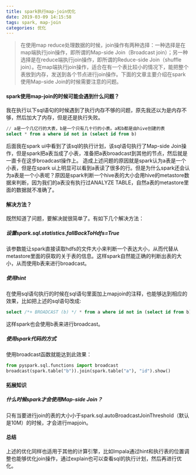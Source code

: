 ```yaml
---
title: spark执行map-join优化
date: 2019-03-09 14:15:58
tags: spark, map-join
categories: 优化
---
```

> 在使用map reduce处理数据的时候，join操作有两种选择：一种选择是在map端执行join操作，即所谓的Map-side Join（Broadcast join）；另一种选择是在reduce端执行join操作，即所谓的Reduce-side Join（shuffle join）。在map端执行join操作，适合在有一个表比较小的情况下，能把整个表放到内存，发送到各个节点进行join操作。下面的文章主要介绍在spark使用Map-side Join的时候需要注意的问题。

#### spark使用map-join的时候可能会遇到什么问题？
我在执行以下sql语句的时候遇到了执行内存不够的问题，原先我还以为是内存不够，然后加大了内存，但是还是执行失败。
```sql
// a是一个几亿行的大表，b是一个只有几十行的小表。a和b都是由hive创建的表
select * from a where id not in (select id from b)
```
后面我在spark ui中看到了该sql的执行计划，该sql语句执行了Map-side Join操作，但是spark把a表当成了小表，准备把a表broadcast到其他的节点，然后就是一直卡在这步broadcast操作上。
造成上述问题的原因就是spark认为a表是一个小表，但是在spark ui上明显可以看到a表读了很多的行。但是为什么spark还会认为a表是一个小表呢？原因是spark判断一个hive表的大小会用hive的metastore数据来判断，因为我们的a表没有执行过ANALYZE TABLE，自然a表的metastore里面的数据就不准确了。

#### 解决方法？
既然知道了问题，要解决就很简单了。有如下几个解决方法：
##### 设置spark.sql.statistics.fallBackToHdfs=True
该参数能让spark直接读取hdfs的文件大小来判断一个表达大小，从而代替从metastore里面的获取的关于表的信息。这样spark自然能正确的判断出表的大小，从而使用b表来进行broadcast。
##### 使用hint
在使用sql语句执行的时候在sql语句里面加上mapjoin的注释，也能够达到相应的效果，比如把上述的sql语句改成:
```sql
select /*+ BROADCAST (b) */ * from a where id not in (select id from b)
```
这样spark也会使用b表来进行broadcast。
##### 使用spark代码的方式
使用broadcast函数就能达到此效果：
```python
from pyspark.sql.functions import broadcast
broadcast(spark.table("b")).join(spark.table("a"), "id").show()
```
#### 拓展知识
##### 什么时候spark才会使用Map-side Join？
只有当要进行join的表的大小小于spark.sql.autoBroadcastJoinThreshold（默认是10M）的时候，才会进行mapjoin。

#### 总结
上述的优化同样也适用于其他的计算引擎，比如Impala通过hint和执行表的位置调整也能够优化join操作，通过explain也可以查看sql的执行计划，然后再进行优化。
